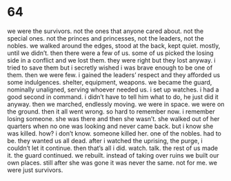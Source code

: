 # 64

we were the survivors. not the ones that anyone cared about. not the special ones. not the princes and princesses, not the leaders, not the nobles. we walked around the edges, stood at the back, kept quiet. mostly, until we didn’t. then there were a few of us. some of us picked the losing side in a conflict and we lost them. they were right but they lost anyway. i tried to save them but i secretly wished i was brave enough to be one of them. then we were few. i gained the leaders’ respect and they afforded us some indulgences. shelter, equipment, weapons. we became the guard, nominally unaligned, serving whoever needed us. i set up watches. i had a good second in command. i didn’t have to tell him what to do, he just did it anyway. then we marched, endlessly moving. we were in space. we were on the ground. then it all went wrong. so hard to remember now. i remember losing someone. she was there and then she wasn’t. she walked out of her quarters when no one was looking and never came back. but i know she was killed. how? i don’t know. someone killed her. one of the nobles. had to be. they wanted us all dead. after i watched the uprising, the purge, i couldn’t let it continue. then that’s all i did. watch. talk. the rest of us made it. the guard continued. we rebuilt. instead of taking over ruins we built our own places. still after she was gone it was never the same. not for me. we were just survivors. 